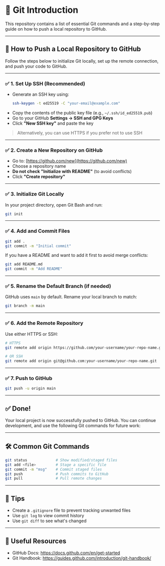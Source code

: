 
# 📘 Git Introduction

This repository contains a list of essential Git commands and a step-by-step guide on how to push a local repository to GitHub.

---

## 🚀 How to Push a Local Repository to GitHub

Follow the steps below to initialize Git locally, set up the remote connection, and push your code to GitHub.

---

### ✅ 1. Set Up SSH (Recommended)

- Generate an SSH key using:
  ```bash
  ssh-keygen -t ed25519 -C "your-email@example.com"
  ```
- Copy the contents of the public key file (e.g., `~/.ssh/id_ed25519.pub`)
- Go to your GitHub **Settings → SSH and GPG Keys**
- Click **"New SSH key"** and paste the key

> Alternatively, you can use HTTPS if you prefer not to use SSH

---

### ✅ 2. Create a New Repository on GitHub

- Go to: [https://github.com/new](https://github.com/new)
- Choose a repository name
- **Do not check "Initialize with README"** (to avoid conflicts)
- Click **"Create repository"**

---

### ✅ 3. Initialize Git Locally

In your project directory, open Git Bash and run:

```bash
git init
```

---

### ✅ 4. Add and Commit Files

```bash
git add .
git commit -m "Initial commit"
```

If you have a README and want to add it first to avoid merge conflicts:

```bash
git add README.md
git commit -m "Add README"
```

---

### ✅ 5. Rename the Default Branch (if needed)

GitHub uses `main` by default. Rename your local branch to match:

```bash
git branch -m main
```

---

### ✅ 6. Add the Remote Repository

Use either HTTPS or SSH:

```bash
# HTTPS
git remote add origin https://github.com/your-username/your-repo-name.git

# OR SSH
git remote add origin git@github.com:your-username/your-repo-name.git
```

---

### ✅ 7. Push to GitHub

```bash
git push -u origin main
```

---

## ✅ Done!

Your local project is now successfully pushed to GitHub. You can continue development, and use the following Git commands for future work:

---

## 🛠️ Common Git Commands

```bash
git status             # Show modified/staged files
git add <file>         # Stage a specific file
git commit -m "msg"    # Commit staged files
git push               # Push commits to GitHub
git pull               # Pull remote changes
```

---

## 📌 Tips

- Create a `.gitignore` file to prevent tracking unwanted files
- Use `git log` to view commit history
- Use `git diff` to see what's changed

---

## 🧠 Useful Resources

- GitHub Docs: https://docs.github.com/en/get-started
- Git Handbook: https://guides.github.com/introduction/git-handbook/
